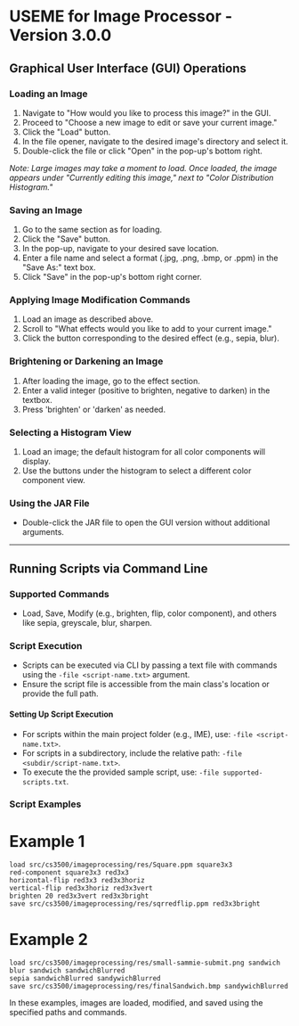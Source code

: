 # USEME for Image Processor - Version 3.0.0

## Graphical User Interface (GUI) Operations

### Loading an Image
1. Navigate to "How would you like to process this image?" in the GUI.
2. Proceed to "Choose a new image to edit or save your current image."
3. Click the "Load" button.
4. In the file opener, navigate to the desired image's directory and select it.
5. Double-click the file or click "Open" in the pop-up's bottom right.

*Note: Large images may take a moment to load. Once loaded, the image appears under "Currently editing this image," next to "Color Distribution Histogram."*

### Saving an Image
1. Go to the same section as for loading.
2. Click the "Save" button.
3. In the pop-up, navigate to your desired save location.
4. Enter a file name and select a format (.jpg, .png, .bmp, or .ppm) in the "Save As:" text box.
5. Click "Save" in the pop-up's bottom right corner.

### Applying Image Modification Commands
1. Load an image as described above.
2. Scroll to "What effects would you like to add to your current image."
3. Click the button corresponding to the desired effect (e.g., sepia, blur).

### Brightening or Darkening an Image
1. After loading the image, go to the effect section.
2. Enter a valid integer (positive to brighten, negative to darken) in the textbox.
3. Press 'brighten' or 'darken' as needed.

### Selecting a Histogram View
1. Load an image; the default histogram for all color components will display.
2. Use the buttons under the histogram to select a different color component view.

### Using the JAR File
- Double-click the JAR file to open the GUI version without additional arguments.

---

## Running Scripts via Command Line

### Supported Commands
- Load, Save, Modify (e.g., brighten, flip, color component), and others like sepia, greyscale, blur, sharpen.

### Script Execution
- Scripts can be executed via CLI by passing a text file with commands using the `-file <script-name.txt>` argument.
- Ensure the script file is accessible from the main class's location or provide the full path.

#### Setting Up Script Execution
- For scripts within the main project folder (e.g., IME), use: `-file <script-name.txt>`.
- For scripts in a subdirectory, include the relative path: `-file <subdir/script-name.txt>`.
- To execute the the provided sample script, use: `-file supported-scripts.txt`.

### Script Examples
# Example 1
```
load src/cs3500/imageprocessing/res/Square.ppm square3x3
red-component square3x3 red3x3
horizontal-flip red3x3 red3x3horiz
vertical-flip red3x3horiz red3x3vert
brighten 20 red3x3vert red3x3bright
save src/cs3500/imageprocessing/res/sqrredflip.ppm red3x3bright
```

# Example 2
```
load src/cs3500/imageprocessing/res/small-sammie-submit.png sandwich
blur sandwich sandwichBlurred
sepia sandwichBlurred sandywichBlurred
save src/cs3500/imageprocessing/res/finalSandwich.bmp sandywichBlurred
```

In these examples, images are loaded, modified, and saved using the specified paths and commands.
